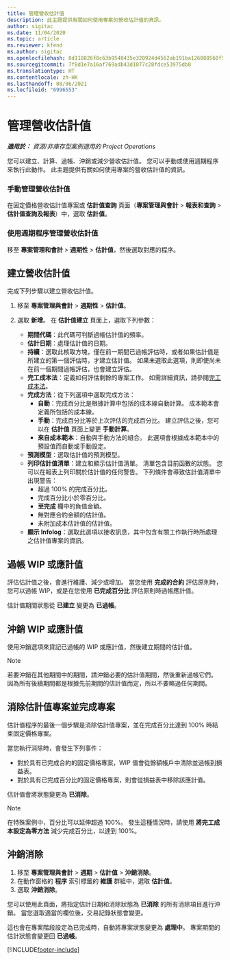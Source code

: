 ```yaml
---
title: 管理營收估計值
description: 此主題提供有關如何使用專案的營收估計值的資訊。
author: sigitac
ms.date: 11/04/2020
ms.topic: article
ms.reviewer: kfend
ms.author: sigitac
ms.openlocfilehash: 8d118826f8c63b9540435e320924d4562ab191ba126088560f5def1c1ff0b908
ms.sourcegitcommit: 7f8d1e7a16af769adb43d1877c28fdce53975db8
ms.translationtype: HT
ms.contentlocale: zh-HK
ms.lasthandoff: 08/06/2021
ms.locfileid: "6996553"
---
```

# <a name="manage-revenue-estimates"></a>管理營收估計值

_**適用於：** 資源/非庫存型案例適用的 Project Operations_

您可以建立、計算、過帳、沖銷或減少營收估計值。 您可以手動或使用週期程序來執行此動作。 此主題提供有關如何使用專案的營收估計值的資訊。

### <a name="manage-revenue-estimates-manually"></a>手動管理營收估計值

在固定價格營收估計值專案或 **估計值查詢** 頁面（**專案管理與會計** > **報表和查詢** > **估計值查詢及報表**）中，選取 **估計值**。

### <a name="manage-revenue-estimates-using-a-periodic-process"></a>使用週期程序管理營收估計值

移至 **專案管理和會計** > **週期性** > **估計值**，然後選取對應的程序。

## <a name="create-a-revenue-estimate"></a>建立營收估計值

完成下列步驟以建立營收估計值。 

1. 移至 **專案管理與會計** > **週期性** > **估計值**。
2. 選取 **新增**。 在 **估計值建立** 頁面上，選取下列參數：

   - **期間代碼**：此代碼可判斷過帳估計值的頻率。
   - **估計日期**：處理估計值的日期。
   - **持續**：選取此核取方塊，僅在前一期間已過帳評估時，或者如果估計值是所建立的第一個評估時，才建立估計值。 如果未選取此選項，則即使尚未在前一個期間過帳評估，也會建立評估。
   - **完工成本法**：定義如何評估剩餘的專案工作。 如需詳細資訊，請參閱[完工成本法](cost-complete-methods.md)。
   - **完成方法**：從下列選項中選取完成方法：
     - **自動**：完成百分比是根據計算中包括的成本線自動計算。 成本範本會定義所包括的成本線。
     - **手動**：完成百分比等於上次評估的完成百分比。 建立評估之後，您可以在 **估計值** 頁面上變更 **手動計算**。
     - **來自成本範本**：自動與手動方法的組合。 此選項會根據成本範本中的預設值而自動或手動設定。
   - **預測模型**：選取估計值的預測模型。
   - **列印估計值清單**：建立和顯示估計值清單。 清單包含目前函數的狀態。 您可以在報表上列印關於估計值的任何警告。 下列條件會導致估計值清單中出現警告：
     - 超過 100% 的完成百分比。
     - 完成百分比小於零百分比。
     - **至完成** 欄中的負值金額。
     - 無對應合約金額的估計值。
     - 未附加成本估計值的估計值。
   - **顯示 Infolog**：選取此選項以接收訊息，其中包含有關工作執行時所處理之估計值專案的資訊。


## <a name="post-wip-or-accruals"></a>過帳 WIP 或應計值

評估估計值之後，會進行維護、減少或增加。 當您使用 **完成的合約** 評估原則時，您可以過帳 WIP，或是在您使用 **已完成百分比** 評估原則時過帳應計值。
  
估計值期間狀態從 **已建立** 變更為 **已過帳**。

## <a name="reverse-wip-or-accruals"></a>沖銷 WIP 或應計值

使用沖銷選項來貸記已過帳的 WIP 或應計值，然後建立期間的估計值。

> [!NOTE]
> 若要沖銷在其他期間中的期間，請沖銷必要的估計值期間，然後重新過帳它們。 因為所有後續期間都是根據先前期間的估計值而定，所以不要略過任何期間。

## <a name="eliminate-the-estimate-project-and-finish-the-project"></a>消除估計值專案並完成專案

估計值程序的最後一個步驟是消除估計值專案，並在完成百分比達到 100% 時結束固定價格專案。

當您執行消除時，會發生下列事件：

- 對於具有已完成合約的固定價格專案，WIP 值會從餘額帳戶中清除並過帳到損益表。
- 對於具有已完成百分比的固定價格專案，則會從損益表中移除該應計值。

估計值會將狀態變更為 **已消除**。

> [!NOTE]
> 在特殊案例中，百分比可以延伸超過 100%。 發生這種情況時，請使用 **將完工成本設定為零方法** 減少完成百分比，以達到 100%。

## <a name="reverse-elimination"></a>沖銷消除

1. 移至 **專案管理與會計** > **週期** > **估計值** > **沖銷消除**。 
2. 在動作窗格的 **程序** 索引標籤的 **維護** 群組中，選取 **估計值**。 
3. 選取 **沖銷消除**。

您可以使用此頁面，將指定估計日期和消除狀態為 **已消除** 的所有消除項目進行沖銷。 當您選取適當的欄位後，交易記錄狀態會變更。

這也會在專案階段設定為已完成時，自動將專案狀態變更為 **處理中**。 專案期間的估計狀態會變更回 **已過帳**。


[!INCLUDE[footer-include](../includes/footer-banner.md)]